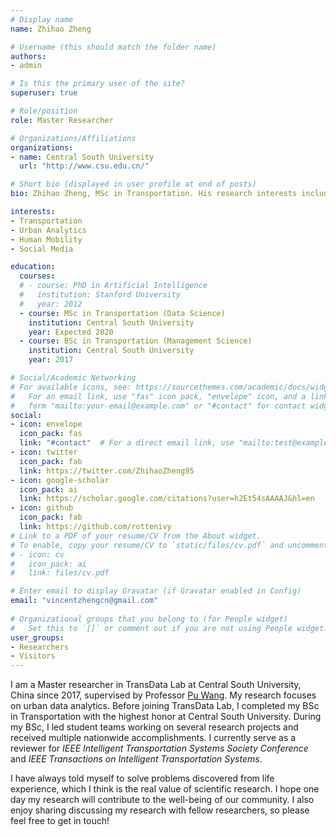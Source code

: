 ```yaml
---
# Display name
name: Zhihao Zheng

# Username (this should match the folder name)
authors:
- admin

# Is this the primary user of the site?
superuser: true

# Role/position
role: Master Researcher

# Organizations/Affiliations
organizations:
- name: Central South University
  url: "http://www.csu.edu.cn/"

# Short bio (displayed in user profile at end of posts)
bio: Zhihao Zheng, MSc in Transportation. His research interests include transportation, urban analytics, human mobility and social media.

interests:
- Transportation
- Urban Analytics
- Human Mobility
- Social Media

education:
  courses:
  # - course: PhD in Artificial Intelligence
  #   institution: Stanford University
  #   year: 2012
  - course: MSc in Transportation (Data Science)
    institution: Central South University
    year: Expected 2020
  - course: BSc in Transportation (Management Science)
    institution: Central South University
    year: 2017

# Social/Academic Networking
# For available icons, see: https://sourcethemes.com/academic/docs/widgets/#icons
#   For an email link, use "fas" icon pack, "envelope" icon, and a link in the
#   form "mailto:your-email@example.com" or "#contact" for contact widget.
social:
- icon: envelope
  icon_pack: fas
  link: "#contact"  # For a direct email link, use "mailto:test@example.org".
- icon: twitter
  icon_pack: fab
  link: https://twitter.com/ZhihaoZheng95
- icon: google-scholar
  icon_pack: ai
  link: https://scholar.google.com/citations?user=h2Et54sAAAAJ&hl=en
- icon: github
  icon_pack: fab
  link: https://github.com/rottenivy
# Link to a PDF of your resume/CV from the About widget.
# To enable, copy your resume/CV to `static/files/cv.pdf` and uncomment the lines below.  
# - icon: cv
#   icon_pack: ai
#   link: files/cv.pdf

# Enter email to display Gravatar (if Gravatar enabled in Config)
email: "vincentzhengcn@gmail.com"
  
# Organizational groups that you belong to (for People widget)
#   Set this to `[]` or comment out if you are not using People widget.  
user_groups:
- Researchers
- Visitors
---
```


I am a Master researcher in TransData Lab at Central South University, China since 2017, supervised by Professor [Pu Wang](https://scholar.google.com/citations?user=AyNpEX4AAAAJ&hl=en). My research focuses on urban data analytics. Before joining TransData Lab, I completed my BSc in Transportation with the highest honor at Central South University. During my BSc, I led student teams working on several research projects and received multiple nationwide accomplishments. I currently serve as a reviewer for *IEEE Intelligent Transportation Systems Society Conference* and  *IEEE Transactions on Intelligent Transportation Systems*.

I have always told myself to solve problems discovered from life experience, which I think is the real value of scientific research. I hope one day my research will contribute to the well-being of our community. I also enjoy sharing discussing my research with fellow researchers, so please feel free to get in touch!

